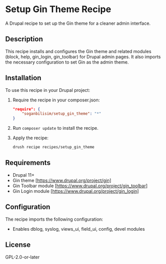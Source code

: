 # Setup Gin Theme Recipe

A Drupal recipe to set up the Gin theme for a cleaner admin interface.

## Description

This recipe installs and configures the Gin theme and related modules (block, help, gin_login, gin_toolbar) for Drupal admin pages. It also imports the necessary configuration to set Gin as the admin theme.

## Installation

To use this recipe in your Drupal project:

1. Require the recipe in your composer.json:

   ```json
   "require": {
       "soganbilisim/setup_gin_theme": "*"
   }
   ```

2. Run `composer update` to install the recipe.

3. Apply the recipe:
   ```bash
   drush recipe recipes/setup_gin_theme
   ```

## Requirements

- Drupal 11+
- Gin theme [https://www.drupal.org/project/gin]
- Gin Toolbar module [https://www.drupal.org/project/gin_toolbar]
- Gin Login module [https://www.drupal.org/project/gin_login]

## Configuration

The recipe imports the following configuration:

- Enables dblog, syslog, views_ui, field_ui, config, devel modules

## License

GPL-2.0-or-later
